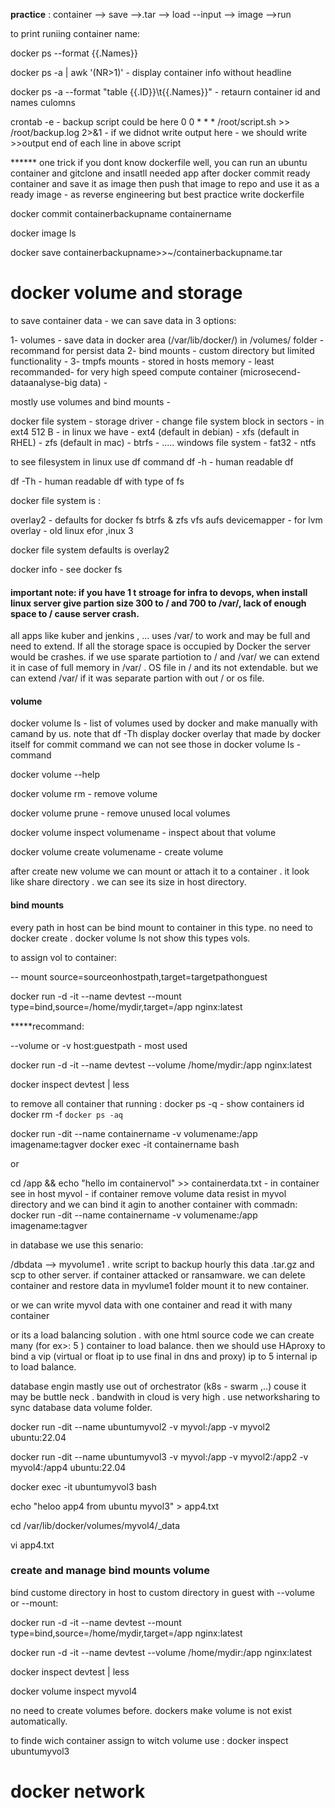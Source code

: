 
****practice****  :
container --> save -->.tar --> load --input --> image -->run

to print runiing container name:

docker ps --format {{.Names}}


docker ps -a | awk '(NR>1)'  - display container info without headline

docker ps -a --format "table  {{.ID}}\t{{.Names}}"  - retaurn container id and names culomns


crontab -e  - backup script could be here
0 0 * * * /root/script.sh >> /root/backup.log 2>&1    - if we didnot write output here - we should write >>output end of each line in above script


****** one trick if you dont know dockerfile well, you can run an ubuntu container and gitclone and insatll needed app after docker commit ready container and save it as image then push that image to repo and use it as a ready image - as reverse engineering but best practice write dockerfile

docker commit containerbackupname containername

docker image ls

docker save containerbackupname>>~/containerbackupname.tar



# docker volume and storage

to save container data - we can save data in 3 options:

1- volumes  - save data in docker area (/var/lib/docker/) in /volumes/ folder - recommand for persist data
2- bind mounts  - custom directory but limited functionality - 
3- tmpfs mounts  - stored  in hosts memory - least recommanded- for very high speed compute container (microsecend- dataanalyse-big data) - 


mostly use volumes and bind mounts -

docker file system - storage driver - change file system block in sectors - in ext4 512 B - 
in linux we have - ext4 (default in debian) - xfs (default in RHEL)  - zfs (default in mac)  - btrfs - ..... 
windows file system - fat32 - ntfs


to see filesystem in linux use df command
df -h   -  human readable df

df -Th   - human readable df with type of fs

docker file system is :

overlay2  - defaults for docker fs
btrfs & zfs
vfs
aufs
devicemapper  - for lvm
overlay  - old linux efor ,inux 3

docker file system defaults is overlay2

docker info - see docker fs


#### important note: if you have 1 t stroage for infra to devops, when install linux server give partion size 300 to / and 700 to /var/,  lack of enough space to / cause server crash. 
all apps like kuber and jenkins , ... uses /var/ to work and may be full and need to extend. If all the storage space is occupied by Docker the server would be crashes. if we use sparate partiotion to / and /var/ we can extend it in case of full memory in /var/ . OS file in / and its not extendable.
but we can extend  /var/ if it was separate partion with out / or os file.  


####  volume 


docker volume ls    - list of volumes used by docker and make manually with camand by us. note that df -Th display docker overlay that made by docker itself for commit command we can not see those in docker volume ls   - command

docker volume --help

docker volume rm   - remove volume

docker volume prune - remove unused local volumes 

docker volume inspect volumename  - inspect about that volume

docker volume create volumename -  create volume 

after create new volume we can mount or attach it to a container . it look like share directory . we can see its size in host directory. 


#### bind mounts

every path in host can be bind mount to container in this type. no need to docker create . docker volume ls not show this types vols. 

to assign vol to container:

-- mount source=sourceonhostpath,target=targetpathonguest 

docker run -d -it --name devtest --mount type=bind,source=/home/mydir,target=/app nginx:latest

*****recommand:

--volume or -v host:guestpath   - most used

docker run -d -it --name devtest --volume /home/mydir:/app nginx:latest

docker inspect devtest | less



to remove all container that running : 
docker ps -q  - show containers id
docker rm -f `docker ps -aq`


docker run -dit --name containername -v volumename:/app imagename:tagver
docker exec -it containername bash


or

 cd /app && echo "hello im containervol" >> containerdata.txt  - in container see in host myvol - if container remove volume data resist in myvol directory and we can bind it agin to another container with commadn: 
 docker run -dit --name containername -v volumename:/app imagename:tagver



in database we use this senario: 

/dbdata --> myvolume1 . write script to backup hourly this data .tar.gz and scp to other server. if container attacked or ransamware. we can delete container and restore data in myvlume1 folder mount it to new container.

or we can write myvol data with one container and read it with many container 

or its a load balancing solution . with one html source code we can create many (for ex>: 5 ) container to load balance. then we should use HAproxy to bind a vip (virtual or float ip to use final in dns  and proxy) ip to 5 internal ip to load balance. 



database engin mastly use out of orchestrator (k8s - swarm ,..) couse it may be buttle neck . bandwith in cloud is very high . use networksharing to sync database data volume folder.  


docker run -dit --name ubuntumyvol2 -v myvol:/app -v myvol2 ubuntu:22.04

docker run -dit --name ubuntumyvol3 -v myvol:/app -v myvol2:/app2 -v myvol4:/app4 ubuntu:22.04

docker exec -it ubuntumyvol3 bash

echo "heloo app4 from ubuntu myvol3" > app4.txt

cd /var/lib/docker/volumes/myvol4/_data

vi app4.txt

### create and manage bind mounts volume


bind custome directory in host to custom directory in guest with --volume or --mount:

docker run -d -it --name devtest --mount type=bind,source=/home/mydir,target=/app nginx:latest

docker run -d -it --name devtest --volume /home/mydir:/app nginx:latest

docker inspect devtest | less


docker volume inspect myvol4

no need to create volumes before. dockers make volume is not exist automatically.

to finde wich container assign to witch volume use :
docker inspect ubuntumyvol3





# docker network













